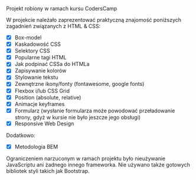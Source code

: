 Projekt robiony w ramach kursu CodersCamp

W projekcie należało zaprezentować praktyczną znajomość poniższych zagadnień związanych z HTML & CSS:
- [x] Box-model
- [x] Kaskadowość CSS
- [x] Selektory CSS
- [x] Popularne tagi HTML
- [x] Jak podpinać CSSa do HTMLa
- [x] Zapisywanie kolorów
- [x] Stylowanie tekstu
- [x] Zewnętrzne ikony/fonty (fontawesome, google fonts)
- [x] Flexbox i/lub CSS Grid
- [x] Position (absolute, relative)
- [x] Animacje keyframes
- [x] Formularz (wysłanie formularza może powodować przeładowanie strony, gdyż w kursie nie było jeszcze jego obsługi)
- [x] Responsive Web Design

Dodatkowo: 
- [x] Metodologia BEM

Ograniczeniem narzuconym w ramach projektu było nieużywanie JavaScriptu ani żadnego innego frameworka. Nie używano także gotowych bibliotek styli takich jak Bootstrap.
